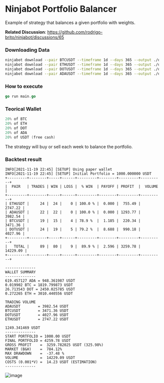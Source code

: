 # Ninjabot Portfolio Balancer

Example of strategy that balances a given portfolio with weights.

**Related Discussion**: https://github.com/rodrigo-brito/ninjabot/discussions/65

### Downloading Data

```bash
ninjabot download --pair BTCUSDT --timeframe 1d --days 365 --output ./data/btc.csv
ninjabot download --pair ETHUSDT --timeframe 1d --days 365 --output ./data/eth.csv
ninjabot download --pair DOTUSDT --timeframe 1d --days 365 --output ./data/dot.csv
ninjabot download --pair ADAUSDT --timeframe 1d --days 365 --output ./data/ada.csv
```

### How to execute
```go
go run main.go
```

### Teorical Wallet

```go
20% of BTC
20% of ETH
20% of DOT
20% of ADA
20% of USDT (free cash)
```

The strategy will buy or sell each week to balance the portfolio.

### Backtest result

```
INFO[2021-11-19 22:45] [SETUP] Using paper wallet                   
INFO[2021-11-19 22:45] [SETUP] Initial Portfolio = 1000.000000 USDT 
+---------+--------+-----+------+---------+--------+---------+----------+
|  PAIR   | TRADES | WIN | LOSS |  % WIN  | PAYOFF | PROFIT  |  VOLUME  |
+---------+--------+-----+------+---------+--------+---------+----------+
| ETHUSDT |     24 |  24 |    0 | 100.0 % |  0.000 |  755.49 |  2747.22 |
| ADAUSDT |     22 |  22 |    0 | 100.0 % |  0.000 | 1293.77 |  3982.54 |
| BTCUSDT |     19 |  15 |    4 | 78.9 %  |  1.185 |  220.34 |  3471.36 |
| DOTUSDT |     24 |  19 |    5 | 79.2 %  |  8.688 |  990.18 |  4027.96 |
+---------+--------+-----+------+---------+--------+---------+----------+
|   TOTAL |     89 |  80 |    9 |  89.9 % |  2.596 | 3259.78 | 14229.09 |
+---------+--------+-----+------+---------+--------+---------+----------+

--------------
WALLET SUMMARY
--------------
619.457127 ADA = 948.361987 USDT
0.019902 BTC = 1819.799873 USDT
26.713543 DOT = 2450.025785 USDT
0.272265 ETH = 3010.440556 USDT

TRADING VOLUME
ADAUSDT        = 3982.54 USDT
BTCUSDT        = 3471.36 USDT
DOTUSDT        = 4027.96 USDT
ETHUSDT        = 2747.22 USDT

1249.341469 USDT
--------------
START PORTFOLIO = 1000.00 USDT
FINAL PORTFOLIO = 4259.78 USDT
GROSS PROFIT    =  3259.782025 USDT (325.98%)
MARKET (B&H)    =  784.12%
MAX DRAWDOWN    =  -37.48 %
VOLUME          =  14229.09 USDT
COSTS (0.001*V) =  14.23 USDT (ESTIMATION) 
--------------
```
![image](https://user-images.githubusercontent.com/7620947/142710022-6890e84b-8b73-4948-8192-6a6990097cc0.png)

